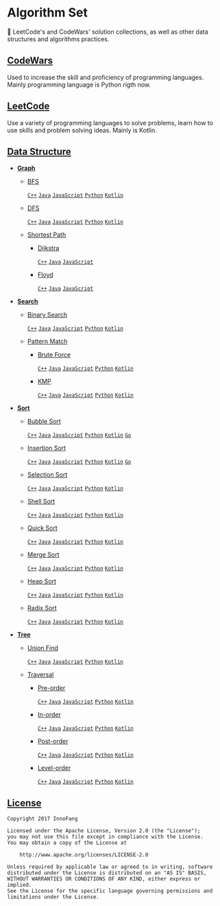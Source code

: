# Algorithm Set
 
🎈 LeetCode's and CodeWars' solution collections, as well as other data structures and algorithms practices.

## [CodeWars](https://github.com/InnoFang/algo-set/tree/master/CodeWars)

Used to increase the skill and proficiency of programming languages. Mainly  programming language is Python rigth now.

## [LeetCode](https://github.com/InnoFang/algo-set/tree/master/LeetCode)

Use a variety of programming languages to solve problems, learn how to use skills and problem solving ideas. Mainly is Kotlin.

## [Data Structure](https://github.com/InnoFang/algo-set/tree/master/Data%20Structures)

+ **[Graph](https://github.com/InnoFang/algo-set/tree/master/Data%20Structures/Graph)**

  - [BFS](https://github.com/InnoFang/algo-set/tree/master/Data%20Structures/Graph/BFS)

    [`C++`](https://github.com/InnoFang/algo-set/blob/master/Data%20Structures/Graph/BFS/main.cpp) [`Java`](https://github.com/InnoFang/algo-set/blob/master/Data%20Structures/Graph/BFS/Main.java) [`JavaScript`](https://github.com/InnoFang/algo-set/blob/master/Data%20Structures/Graph/BFS/main.js) [`Python`](https://github.com/InnoFang/algo-set/blob/master/Data%20Structures/Graph/BFS/main.py) [`Kotlin`](https://github.com/InnoFang/algo-set/blob/master/Data%20Structures/Graph/BFS/main.kt)

  - [DFS](https://github.com/InnoFang/algo-set/tree/master/Data%20Structures/Graph/DFS)

    [`C++`](https://github.com/InnoFang/algo-set/blob/master/Data%20Structures/Graph/DFS/main.cpp) [`Java`](https://github.com/InnoFang/algo-set/blob/master/Data%20Structures/Graph/DFS/Main.java) [`JavaScript`](https://github.com/InnoFang/algo-set/blob/master/Data%20Structures/Graph/DFS/main.js) [`Python`](https://github.com/InnoFang/algo-set/blob/master/Data%20Structures/Graph/DFS/main.py) [`Kotlin`](https://github.com/InnoFang/algo-set/blob/master/Data%20Structures/Graph/DFS/main.kt)

  - [Shortest Path](https://github.com/InnoFang/algo-set/tree/master/Data%20Structures/Graph/Shortest%20Path)

    * [Dijkstra](https://github.com/InnoFang/algo-set/tree/master/Data%20Structures/Graph/Shortest%20Path/Dijkstra)

      [`C++`](https://github.com/InnoFang/algo-set/blob/master/Data%20Structures/Graph/Shortest%20Path/Dijkstra/main.cpp) [`Java`](https://github.com/InnoFang/algo-set/blob/master/Data%20Structures/Graph/Shortest%20Path/Dijkstra/Main.java) [`JavaScript`](https://github.com/InnoFang/algo-set/blob/master/Data%20Structures/Graph/Shortest%20Path/Dijkstra/main.js)

    * [Floyd](https://github.com/InnoFang/algo-set/tree/master/Data%20Structures/Graph/Shortest%20Path/Floyd)

      [`C++`](https://github.com/InnoFang/algo-set/blob/master/Data%20Structures/Graph/Shortest%20Path/Floyd/main.cpp) [`Java`](https://github.com/InnoFang/algo-set/blob/master/Data%20Structures/Graph/Shortest%20Path/Floyd/Main.java) [`JavaScript`](https://github.com/InnoFang/algo-set/blob/master/Data%20Structures/Graph/Shortest%20Path/Floyd/main.js)

+ **[Search](https://github.com/InnoFang/algo-set/tree/master/Data%20Structures/Search)**

  - [Binary Search](https://github.com/InnoFang/algo-set/tree/master/Data%20Structures/Search/Binary%20Search)

    [`C++`](https://github.com/InnoFang/algo-set/blob/master/Data%20Structures/Search/Binary%20Search/main.cpp) [`Java`](https://github.com/InnoFang/algo-set/blob/master/Data%20Structures/Search/Binary%20Search/Main.java) [`JavaScript`](https://github.com/InnoFang/algo-set/blob/master/Data%20Structures/Search/Binary%20Search/main.js) [`Python`](https://github.com/InnoFang/algo-set/blob/master/Data%20Structures/Search/Binary%20Search/main.py) [`Kotlin`](https://github.com/InnoFang/algo-set/blob/master/Data%20Structures/Search/Binary%20Search/main.kt)

  - [Pattern Match](https://github.com/InnoFang/algo-set/tree/master/Data%20Structures/Search/Pattern%20Match)

    * [Brute Force](https://github.com/InnoFang/algo-set/tree/master/Data%20Structures/Search/Pattern%20Match/Brute%20Force)

      [`C++`](https://github.com/InnoFang/algo-set/blob/master/Data%20Structures/Search/Pattern%20Match/Brute%20Force/main.cpp) [`Java`](https://github.com/InnoFang/algo-set/blob/master/Data%20Structures/Search/Pattern%20Match/Brute%20Force/Main.java) [`JavaScript`](https://github.com/InnoFang/algo-set/blob/master/Data%20Structures/Search/Pattern%20Match/Brute%20Force/main.js) [`Python`](https://github.com/InnoFang/algo-set/blob/master/Data%20Structures/Search/Pattern%20Match/Brute%20Force/main.py) [`Kotlin`](https://github.com/InnoFang/algo-set/blob/master/Data%20Structures/Search/Pattern%20Match/Brute%20Force/main.kt) 
      
    * [KMP](https://github.com/InnoFang/algo-set/tree/master/Data%20Structures/Search/Pattern%20Match/KMP)
      
      [`C++`](https://github.com/InnoFang/algo-set/blob/master/Data%20Structures/Search/Pattern%20Match/KMP/main.cpp) [`Java`](https://github.com/InnoFang/algo-set/blob/master/Data%20Structures/Search/Pattern%20Match/KMP/Main.java) [`JavaScript`](https://github.com/InnoFang/algo-set/blob/master/Data%20Structures/Search/Pattern%20Match/KMP/main.js) [`Python`](https://github.com/InnoFang/algo-set/blob/master/Data%20Structures/Search/Pattern%20Match/KMP/main.py) [`Kotlin`](https://github.com/InnoFang/algo-set/blob/master/Data%20Structures/Search/Pattern%20Match/KMP/main.kt) 

+ **[Sort](https://github.com/InnoFang/algo-set/tree/master/Data%20Structures/Sort)**

  - [Bubble Sort](https://github.com/InnoFang/algo-set/tree/master/Data%20Structures/Sort/Bubble%20Sort)

    [`C++`](https://github.com/InnoFang/algo-set/blob/master/Data%20Structures/Sort/Bubble%20Sort/main.cpp) [`Java`](https://github.com/InnoFang/algo-set/blob/master/Data%20Structures/Sort/Bubble%20Sort/Main.java) [`JavaScript`](https://github.com/InnoFang/algo-set/blob/master/Data%20Structures/Sort/Bubble%20Sort/main.js) [`Python`](https://github.com/InnoFang/algo-set/blob/master/Data%20Structures/Sort/Bubble%20Sort/main.py) [`Kotlin`](https://github.com/InnoFang/algo-set/blob/master/Data%20Structures/Sort/Bubble%20Sort/main.kt)  [`Go`](https://github.com/InnoFang/algo-set/blob/master/Data%20Structures/Sort/Bubble%20Sort/main.go)

  - [Insertion Sort](https://github.com/InnoFang/algo-set/tree/master/Data%20Structures/Sort/Insertion%20Sort)

    [`C++`](https://github.com/InnoFang/algo-set/blob/master/Data%20Structures/Sort/Insertion%20Sort/main.cpp) [`Java`](https://github.com/InnoFang/algo-set/blob/master/Data%20Structures/Sort/Insertion%20Sort/Main.java) [`JavaScript`](https://github.com/InnoFang/algo-set/blob/master/Data%20Structures/Sort/Insertion%20Sort/main.js) [`Python`](https://github.com/InnoFang/algo-set/blob/master/Data%20Structures/Sort/Insertion%20Sort/main.py) [`Kotlin`](https://github.com/InnoFang/algo-set/blob/master/Data%20Structures/Sort/Insertion%20Sort/main.kt) [`Go`](https://github.com/InnoFang/algo-set/blob/master/Data%20Structures/Sort/Insertion%20Sort/main.go)

  - [Selection Sort](https://github.com/InnoFang/algo-set/tree/master/Data%20Structures/Sort/Selection%20Sort)

    [`C++`](https://github.com/InnoFang/algo-set/blob/master/Data%20Structures/Sort/Selection%20Sort/main.cpp) [`Java`](https://github.com/InnoFang/algo-set/blob/master/Data%20Structures/Sort/Selection%20Sort/Main.java) [`JavaScript`](https://github.com/InnoFang/algo-set/blob/master/Data%20Structures/Sort/Selection%20Sort/main.js) [`Python`](https://github.com/InnoFang/algo-set/blob/master/Data%20Structures/Sort/Selection%20Sort/main.py) [`Kotlin`](https://github.com/InnoFang/algo-set/blob/master/Data%20Structures/Sort/Selection%20Sort/main.kt)

  - [Shell Sort](https://github.com/InnoFang/algo-set/tree/master/Data%20Structures/Sort/Shell%20Sort)
 
    [`C++`](https://github.com/InnoFang/algo-set/blob/master/Data%20Structures/Sort/Shell%20Sort/main.cpp) [`Java`](https://github.com/InnoFang/algo-set/blob/master/Data%20Structures/Sort/Shell%20Sort/Main.java) [`JavaScript`](https://github.com/InnoFang/algo-set/blob/master/Data%20Structures/Sort/Shell%20Sort/main.js) [`Python`](https://github.com/InnoFang/algo-set/blob/master/Data%20Structures/Sort/Shell%20Sort/main.py) [`Kotlin`](https://github.com/InnoFang/algo-set/blob/master/Data%20Structures/Sort/Shell%20Sort/main.kt)

  - [Quick Sort](https://github.com/InnoFang/algo-set/tree/master/Data%20Structures/Sort/Quick%20Sort)

    [`C++`](https://github.com/InnoFang/algo-set/blob/master/Data%20Structures/Sort/Quick%20Sort/main.cpp) [`Java`](https://github.com/InnoFang/algo-set/blob/master/Data%20Structures/Sort/Quick%20Sort/Main.java) [`JavaScript`](https://github.com/InnoFang/algo-set/blob/master/Data%20Structures/Sort/Quick%20Sort/main.js) [`Python`](https://github.com/InnoFang/algo-set/blob/master/Data%20Structures/Sort/Quick%20Sort/main.py) [`Kotlin`](https://github.com/InnoFang/algo-set/blob/master/Data%20Structures/Sort/Quick%20Sort/main.kt) 

  - [Merge Sort](https://github.com/InnoFang/algo-set/tree/master/Data%20Structures/Sort/Merge%20Sort)

    [`C++`](https://github.com/InnoFang/algo-set/blob/master/Data%20Structures/Sort/Merge%20Sort/main.cpp) [`Java`](https://github.com/InnoFang/algo-set/blob/master/Data%20Structures/Sort/Merge%20Sort/Main.java) [`JavaScript`](https://github.com/InnoFang/algo-set/blob/master/Data%20Structures/Sort/Merge%20Sort/main.js) [`Python`](https://github.com/InnoFang/algo-set/blob/master/Data%20Structures/Sort/Merge%20Sort/main.py) [`Kotlin`](https://github.com/InnoFang/algo-set/blob/master/Data%20Structures/Sort/Merge%20Sort/main.kt) 

  - [Heap Sort](https://github.com/InnoFang/algo-set/tree/master/Data%20Structures/Sort/Heap%20Sort)

    [`C++`](https://github.com/InnoFang/algo-set/blob/master/Data%20Structures/Sort/Heap%20Sort/main.py) [`Java`](https://github.com/InnoFang/algo-set/blob/master/Data%20Structures/Sort/Heap%20Sort/Main.java)  [`JavaScript`](https://github.com/InnoFang/algo-set/blob/master/Data%20Structures/Sort/Heap%20Sort/main.js) [`Python`](https://github.com/InnoFang/algo-set/blob/master/Data%20Structures/Sort/Heap%20Sort/main.py) [`Kotlin`](https://github.com/InnoFang/algo-set/blob/master/Data%20Structures/Sort/Heap%20Sort/main.kt) 

  - [Radix Sort](https://github.com/InnoFang/algo-set/tree/master/Data%20Structures/Sort/Radix%20Sort)

    [`C++`](https://github.com/InnoFang/algo-set/blob/master/Data%20Structures/Sort/Radix%20Sort/main.cpp) [`Java`](https://github.com/InnoFang/algo-set/blob/master/Data%20Structures/Sort/Radix%20Sort/Main.java) [`JavaScript`](https://github.com/InnoFang/algo-set/blob/master/Data%20Structures/Sort/Radix%20Sort/main.js) [`Python`](https://github.com/InnoFang/algo-set/blob/master/Data%20Structures/Sort/Radix%20Sort/main.py) [`Kotlin`](https://github.com/InnoFang/algo-set/blob/master/Data%20Structures/Sort/Radix%20Sort/main.kt)

+ **[Tree](https://github.com/InnoFang/algo-set/tree/master/Data%20Structures/Tree)**

  - [Union Find](https://github.com/InnoFang/algo-set/tree/master/Data%20Structures/Tree/Union%20Find)

    [`C++`](https://github.com/InnoFang/algo-set/blob/master/Data%20Structures/Tree/Union%20Find/UnionFind.cpp) [`Java`](https://github.com/InnoFang/algo-set/blob/master/Data%20Structures/Tree/Union%20Find/UnionFind.java) [`JavaScript`](https://github.com/InnoFang/algo-set/blob/master/Data%20Structures/Tree/Union%20Find/union-find.js) [`Python`](https://github.com/InnoFang/algo-set/blob/master/Data%20Structures/Tree/Union%20Find/union_find.py) [`Kotlin`](https://github.com/InnoFang/algo-set/blob/master/Data%20Structures/Tree/Union%20Find/UnionFind.kt)

  - [Traversal](https://github.com/InnoFang/algo-set/tree/master/Data%20Structures/Tree/Traversal)

    * [Pre-order](https://github.com/InnoFang/algo-set/tree/master/Data%20Structures/Tree/Traversal/Pre%20Order)

      [`C++`](https://github.com/InnoFang/algo-set/blob/master/Data%20Structures/Tree/Traversal/Pre%20Order/main.cpp) [`Java`](https://github.com/InnoFang/algo-set/blob/master/Data%20Structures/Tree/Traversal/Pre%20Order/Main.java) [`JavaScript`](https://github.com/InnoFang/algo-set/blob/master/Data%20Structures/Tree/Traversal/Pre%20Order/main.js) [`Python`](https://github.com/InnoFang/algo-set/blob/master/Data%20Structures/Tree/Traversal/Pre%20Order/main.py) [`Kotlin`](https://github.com/InnoFang/algo-set/blob/master/Data%20Structures/Tree/Traversal/Pre%20Order/main.kt)
    
    * [In-order](https://github.com/InnoFang/algo-set/tree/master/Data%20Structures/Tree/Traversal/In%20Order)

      [`C++`](https://github.com/InnoFang/algo-set/blob/master/Data%20Structures/Tree/Traversal/In%20Order/main.cpp) [`Java`](https://github.com/InnoFang/algo-set/blob/master/Data%20Structures/Tree/Traversal/In%20Order/Main.java) [`JavaScript`](https://github.com/InnoFang/algo-set/blob/master/Data%20Structures/Tree/Traversal/In%20Order/main.js) [`Python`](https://github.com/InnoFang/algo-set/blob/master/Data%20Structures/Tree/Traversal/In%20Order/main.py) [`Kotlin`](https://github.com/InnoFang/algo-set/blob/master/Data%20Structures/Tree/Traversal/In%20Order/main.kt)

    * [Post-order](https://github.com/InnoFang/algo-set/tree/master/Data%20Structures/Tree/Traversal/Post%20Order)

      [`C++`](https://github.com/InnoFang/algo-set/blob/master/Data%20Structures/Tree/Traversal/Post%20Order/main.cpp) [`Java`](https://github.com/InnoFang/algo-set/blob/master/Data%20Structures/Tree/Traversal/Post%20Order/Main.java) [`JavaScript`](https://github.com/InnoFang/algo-set/blob/master/Data%20Structures/Tree/Traversal/Post%20Order/main.js) [`Python`](https://github.com/InnoFang/algo-set/blob/master/Data%20Structures/Tree/Traversal/Post%20Order/main.py) [`Kotlin`](https://github.com/InnoFang/algo-set/blob/master/Data%20Structures/Tree/Traversal/Post%20Order/main.kt)
    
    * [Level-order](https://github.com/InnoFang/algo-set/tree/master/Data%20Structures/Tree/Traversal/Level%20Order)

      [`C++`](https://github.com/InnoFang/algo-set/blob/master/Data%20Structures/Tree/Traversal/Level%20Order/main.cpp) [`Java`](https://github.com/InnoFang/algo-set/blob/master/Data%20Structures/Tree/Traversal/Level%20Order/Main.java) [`JavaScript`](https://github.com/InnoFang/algo-set/blob/master/Data%20Structures/Tree/Traversal/Level%20Order/main.js) [`Python`](https://github.com/InnoFang/algo-set/blob/master/Data%20Structures/Tree/Traversal/Level%20Order/main.py) [`Kotlin`](https://github.com/InnoFang/algo-set/blob/master/Data%20Structures/Tree/Traversal/Level%20Order/main.kt)

## [License](https://github.com/InnoFang/algo-set/blob/master/LICENSE)

    Copyright 2017 InnoFang
  
    Licensed under the Apache License, Version 2.0 (the "License");
    you may not use this file except in compliance with the License.
    You may obtain a copy of the License at
 
        http://www.apache.org/licenses/LICENSE-2.0
 
    Unless required by applicable law or agreed to in writing, software
    distributed under the License is distributed on an "AS IS" BASIS,
    WITHOUT WARRANTIES OR CONDITIONS OF ANY KIND, either express or implied.
    See the License for the specific language governing permissions and
    limitations under the License.